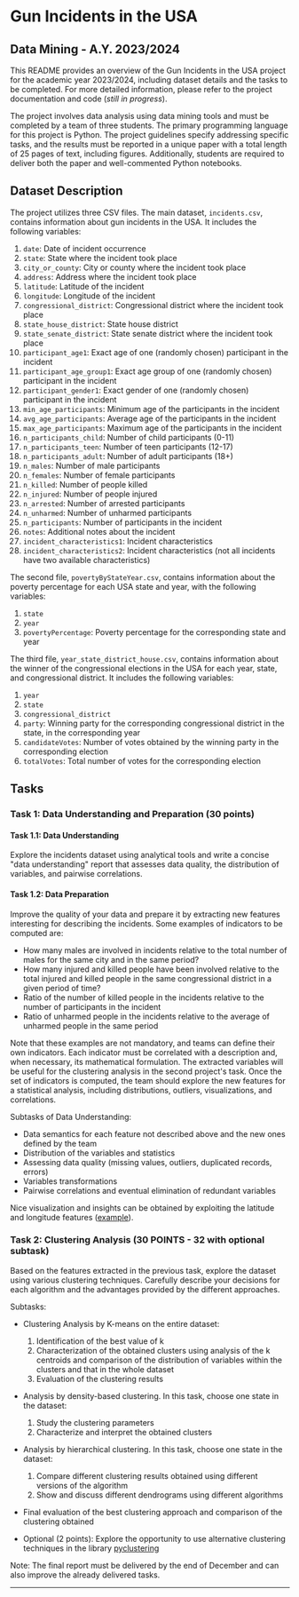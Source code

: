 # Gun Incidents in the USA 
## Data Mining - A.Y. 2023/2024

This README provides an overview of the Gun Incidents in the USA project for the academic year 2023/2024, including dataset details and the tasks to be completed. For more detailed information, please refer to the project documentation and code (*still in progress*).

The project involves data analysis using data mining tools and must be completed by a team of three students. The primary programming language for this project is Python. The project guidelines specify addressing specific tasks, and the results must be reported in a unique paper with a total length of 25 pages of text, including figures. Additionally, students are required to deliver both the paper and well-commented Python notebooks.

## Dataset Description

The project utilizes three CSV files. The main dataset, `incidents.csv`, contains information about gun incidents in the USA. It includes the following variables:

1. `date`: Date of incident occurrence
2. `state`: State where the incident took place
3. `city_or_county`: City or county where the incident took place
4. `address`: Address where the incident took place
5. `latitude`: Latitude of the incident
6. `longitude`: Longitude of the incident
7. `congressional_district`: Congressional district where the incident took place
8. `state_house_district`: State house district
9. `state_senate_district`: State senate district where the incident took place
10. `participant_age1`: Exact age of one (randomly chosen) participant in the incident
11. `participant_age_group1`: Exact age group of one (randomly chosen) participant in the incident
12. `participant_gender1`: Exact gender of one (randomly chosen) participant in the incident
13. `min_age_participants`: Minimum age of the participants in the incident
14. `avg_age_participants`: Average age of the participants in the incident
15. `max_age_participants`: Maximum age of the participants in the incident
16. `n_participants_child`: Number of child participants (0-11)
17. `n_participants_teen`: Number of teen participants (12-17)
18. `n_participants_adult`: Number of adult participants (18+)
19. `n_males`: Number of male participants
20. `n_females`: Number of female participants
21. `n_killed`: Number of people killed
22. `n_injured`: Number of people injured
23. `n_arrested`: Number of arrested participants
24. `n_unharmed`: Number of unharmed participants
25. `n_participants`: Number of participants in the incident
26. `notes`: Additional notes about the incident
27. `incident_characteristics1`: Incident characteristics
28. `incident_characteristics2`: Incident characteristics (not all incidents have two available characteristics)

The second file, `povertyByStateYear.csv`, contains information about the poverty percentage for each USA state and year, with the following variables:

1. `state`
2. `year`
3. `povertyPercentage`: Poverty percentage for the corresponding state and year

The third file, `year_state_district_house.csv`, contains information about the winner of the congressional elections in the USA for each year, state, and congressional district. It includes the following variables:

1. `year`
2. `state`
3. `congressional_district`
4. `party`: Winning party for the corresponding congressional district in the state, in the corresponding year
5. `candidateVotes`: Number of votes obtained by the winning party in the corresponding election
6. `totalVotes`: Total number of votes for the corresponding election

## Tasks

### Task 1: Data Understanding and Preparation (30 points)

#### Task 1.1: Data Understanding

Explore the incidents dataset using analytical tools and write a concise "data understanding" report that assesses data quality, the distribution of variables, and pairwise correlations.

#### Task 1.2: Data Preparation

Improve the quality of your data and prepare it by extracting new features interesting for describing the incidents. Some examples of indicators to be computed are:

- How many males are involved in incidents relative to the total number of males for the same city and in the same period?
- How many injured and killed people have been involved relative to the total injured and killed people in the same congressional district in a given period of time?
- Ratio of the number of killed people in the incidents relative to the number of participants in the incident
- Ratio of unharmed people in the incidents relative to the average of unharmed people in the same period

Note that these examples are not mandatory, and teams can define their own indicators. Each indicator must be correlated with a description and, when necessary, its mathematical formulation. The extracted variables will be useful for the clustering analysis in the second project's task. Once the set of indicators is computed, the team should explore the new features for a statistical analysis, including distributions, outliers, visualizations, and correlations.

Subtasks of Data Understanding:

- Data semantics for each feature not described above and the new ones defined by the team
- Distribution of the variables and statistics
- Assessing data quality (missing values, outliers, duplicated records, errors)
- Variables transformations
- Pairwise correlations and eventual elimination of redundant variables

Nice visualization and insights can be obtained by exploiting the latitude and longitude features ([example](https://plotly.com/python/getting-started/)).

### Task 2: Clustering Analysis (30 POINTS - 32 with optional subtask)

Based on the features extracted in the previous task, explore the dataset using various clustering techniques. Carefully describe your decisions for each algorithm and the advantages provided by the different approaches.

Subtasks:

- Clustering Analysis by K-means on the entire dataset:
  1. Identification of the best value of k
  2. Characterization of the obtained clusters using analysis of the k centroids and comparison of the distribution of variables within the clusters and that in the whole dataset
  3. Evaluation of the clustering results

- Analysis by density-based clustering. In this task, choose one state in the dataset:
  1. Study the clustering parameters
  2. Characterize and interpret the obtained clusters

- Analysis by hierarchical clustering. In this task, choose one state in the dataset:
  1. Compare different clustering results obtained using different versions of the algorithm
  2. Show and discuss different dendrograms using different algorithms

- Final evaluation of the best clustering approach and comparison of the clustering obtained

- Optional (2 points): Explore the opportunity to use alternative clustering techniques in the library [pyclustering](https://github.com/annoviko/pyclustering/)

Note: The final report must be delivered by the end of December and can also improve the already delivered tasks.

---

